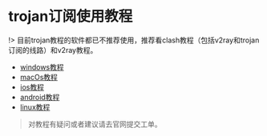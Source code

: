 # trojan订阅使用教程

!> 目前trojan教程的软件都已不推荐使用，推荐看clash教程（包括v2ray和trojan订阅的线路）和v2ray教程。

- [windows教程](/trojan/windows.md)
- [macOs教程](/trojan/macOs.md)
- [ios教程](/trojan/ios.md)
- [android教程](/trojan/android.md)
- [linux教程](/trojan/linux.md)

> 对教程有疑问或者建议请去官网提交工单。
